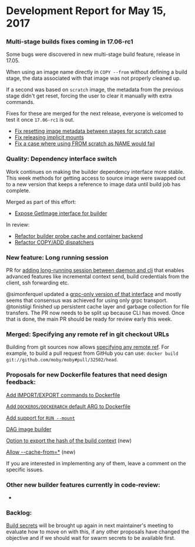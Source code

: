 # Development Report for May 15, 2017

### Multi-stage builds fixes coming in 17.06-rc1

Some bugs were discovered in new multi-stage build feature, release in 17.05. 

When using an image name directly in `COPY --from` without defining a build stage, the data associated with that image was not properly cleaned up.

If a second was based on `scratch` image, the metadata from the previous stage didn't get reset, forcing the user to clear it manually with extra commands.

Fixes for these are merged for the next release, everyone is welcomed to test it once `17.06-rc1` is out.

- [Fix resetting image metadata between stages for scratch case](https://github.com/moby/moby/pull/33179)
- [Fix releasing implicit mounts](https://github.com/moby/moby/pull/33090)
- [Fix a case where using FROM scratch as NAME would fail](https://github.com/moby/moby/pull/32997)


### Quality: Dependency interface switch

Work continues on making the builder dependency interface more stable. This week methods for getting access to source image were swapped out to a new version that keeps a reference to image data until build job has complete.

Merged as part of this effort:

- [Expose GetImage interface for builder](https://github.com/moby/moby/pull/33054)

In review:
- [Refactor builder probe cache and container backend](https://github.com/moby/moby/pull/33061)
- [Refactor COPY/ADD dispatchers](https://github.com/moby/moby/pull/33116)


### New feature: Long running session

PR for [adding long-running session between daemon and cli](https://github.com/moby/moby/pull/32677) that enables advanced features like incremental context send, build credentials from the client, ssh forwarding etc.

@simonferquel updated a [grpc-only version of that interface](https://github.com/moby/moby/pull/33047) and mostly seems that consensus was achieved for using only grpc transport. @tonistiigi finished up persistent cache layer and garbage collection for file transfers. The PR now needs to be split up because CLI has moved. Once that is done, the main PR should be ready for review early this week.

### Merged: Specifying any remote ref in git checkout URLs

Building from git sources now allows [specifying any remote ref](https://github.com/moby/moby/pull/32502). For example, to build a pull request from GitHub you can use: `docker build git://github.com/moby/moby#pull/32502/head`.


### Proposals for new Dockerfile features that need design feedback:

[Add IMPORT/EXPORT commands to Dockerfile](https://github.com/moby/moby/issues/32100)

[Add `DOCKEROS/DOCKERARCH` default ARG to Dockerfile](https://github.com/moby/moby/issues/32487)

[Add support for `RUN --mount`](https://github.com/moby/moby/issues/32507)

[DAG image builder](https://github.com/moby/moby/issues/32550)

[Option to export the hash of the build context](https://github.com/moby/moby/issues/32963) (new)

[Allow --cache-from=*](https://github.com/moby/moby/issues/33002#issuecomment-299041162) (new)

If you are interested in implementing any of them, leave a comment on the specific issues.

### Other new builder features currently in code-review:

-

### Backlog:

[Build secrets](https://github.com/moby/moby/pull/30637) will be brought up again in next maintainer's meeting to evaluate how to move on with this, if any other proposals have changed the objective and if we should wait for swarm secrets to be available first.
